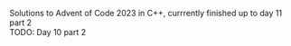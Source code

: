 Solutions to Advent of Code 2023 in C++, currrently finished up to day 11 part 2  
TODO: Day 10 part 2